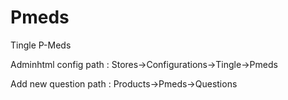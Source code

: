 # Pmeds
Tingle P-Meds

Adminhtml config path : Stores->Configurations->Tingle->Pmeds

Add new question path : Products->Pmeds->Questions